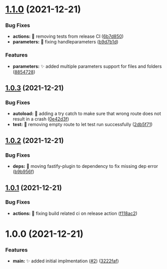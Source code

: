 # [1.1.0](https://github.com/spa5k/fastify-file-routes/compare/v1.0.3...v1.1.0) (2021-12-21)

### Bug Fixes

- **actions:** 💚 removing tests from release CI ([6b7d850](https://github.com/spa5k/fastify-file-routes/commit/6b7d850cbd648fe21c84c494743c92121abbf593))
- **parameters:** 🐛 fixing handleparameters ([b9d7b1d](https://github.com/spa5k/fastify-file-routes/commit/b9d7b1d245684edb7238d8355a4603bf919c4142))

### Features

- **parameters:** ✨ added multiple parameters support for files and folders ([8854728](https://github.com/spa5k/fastify-file-routes/commit/885472815ef480166e95efb978e7f9e1601e4ffe))

## [1.0.3](https://github.com/spa5k/fastify-file-routes/compare/v1.0.2...v1.0.3) (2021-12-21)

### Bug Fixes

- **autoload:** 🐛 adding a try catch to make sure that wrong route does not result in a crash ([0e42d3f](https://github.com/spa5k/fastify-file-routes/commit/0e42d3f3f61a5d9d5e44be2a7b1a88a578ee1973))
- **test:** 🐛 removing empty route to let test run successfully ([2db5f71](https://github.com/spa5k/fastify-file-routes/commit/2db5f71a420f77fa405cfd6f5540357b92c68a4b))

## [1.0.2](https://github.com/spa5k/fastify-file-routes/compare/v1.0.1...v1.0.2) (2021-12-21)

### Bug Fixes

- **deps:** 🐛 moving fastify-plugin to dependency to fix missing dep error ([b9b956f](https://github.com/spa5k/fastify-file-routes/commit/b9b956f2476b9132fc8f2678ea01f74279a74a4b))

## [1.0.1](https://github.com/spa5k/fastify-file-routes/compare/v1.0.0...v1.0.1) (2021-12-21)

### Bug Fixes

- **actions:** 💚 fixing build related ci on release action ([f118ac2](https://github.com/spa5k/fastify-file-routes/commit/f118ac26170a534f7ff099dac89572fab48c70ec))

# 1.0.0 (2021-12-21)

### Features

- **main:** ✨ added initial implmentation ([#2](https://github.com/spa5k/fastify-file-routes/issues/2)) ([3222faf](https://github.com/spa5k/fastify-file-routes/commit/3222fafce2dd5217bfc67b90e60f0a80ce729780))
